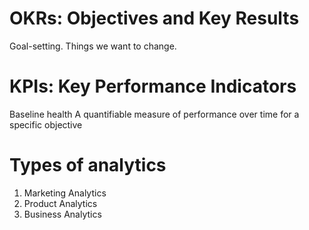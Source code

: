# OKRs: Objectives and Key Results
Goal-setting. Things we want to change.


# KPIs: Key Performance Indicators
Baseline health
A quantifiable measure of performance over time for a specific objective

# Types of analytics
1. Marketing Analytics
2. Product Analytics
3. Business Analytics